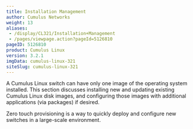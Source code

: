 ```yaml
---
title: Installation Management
author: Cumulus Networks
weight: 13
aliases:
 - /display/CL321/Installation+Management
 - /pages/viewpage.action?pageId=5126810
pageID: 5126810
product: Cumulus Linux
version: 3.2.1
imgData: cumulus-linux-321
siteSlug: cumulus-linux-321
---
```

A Cumulus Linux switch can have only one image of the operating system
installed. This section discusses installing new and updating existing
Cumulus Linux disk images, and configuring those images with additional
applications (via packages) if desired.

Zero touch provisioning is a way to quickly deploy and configure new
switches in a large-scale environment.

